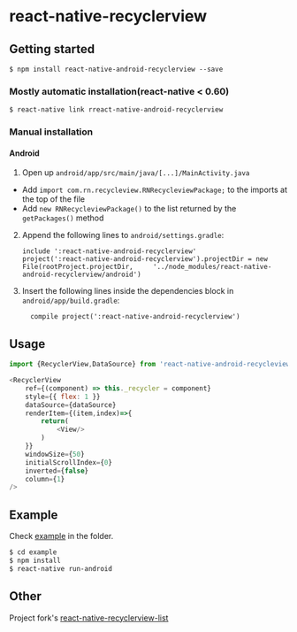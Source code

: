 
# react-native-recyclerview

## Getting started

`$ npm install react-native-android-recyclerview --save`

### Mostly automatic installation(react-native < 0.60)

`$ react-native link rreact-native-android-recyclerview`

### Manual installation

#### Android

1. Open up `android/app/src/main/java/[...]/MainActivity.java`
  - Add `import com.rn.recycleview.RNRecycleviewPackage;` to the imports at the top of the file
  - Add `new RNRecycleviewPackage()` to the list returned by the `getPackages()` method
2. Append the following lines to `android/settings.gradle`:
  	```
  	include ':react-native-android-recyclerview'
  	project(':react-native-android-recyclerview').projectDir = new File(rootProject.projectDir, 	'../node_modules/react-native-android-recyclerview/android')
  	```
3. Insert the following lines inside the dependencies block in `android/app/build.gradle`:
  	```
      compile project(':react-native-android-recyclerview')
  	```


## Usage
```javascript
import {RecyclerView,DataSource} from 'react-native-android-recycleview';

<RecyclerView
    ref={(component) => this._recycler = component}
    style={{ flex: 1 }}
    dataSource={dataSource}
    renderItem={(item,index)=>{
        return(
            <View/>
        )   
    }}
    windowSize={50}
    initialScrollIndex={0}
    inverted={false}
    column={1}
/>
```
## Example
Check [example](https://github.com/Itangjie/react-native-android-recyclerview/example) in the  folder.

```bash
$ cd example
$ npm install
$ react-native run-android
```

## Other
Project fork's [react-native-recyclerview-list](https://github.com/godness84/react-native-recyclerview-list)

